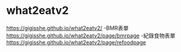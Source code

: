 # what2eatv2
https://gigisshe.github.io/what2eatv2/
-BMR表單
https://gigisshe.github.io/what2eatv2/page/bmrpage
-紀錄食物表單
https://gigisshe.github.io/what2eatv2/page/refoodpage

